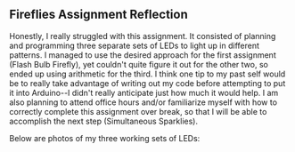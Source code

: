 ## Fireflies Assignment Reflection

Honestly, I really struggled with this assignment. It consisted of planning and programming three separate sets of LEDs to light up in different patterns. I managed to use the desired approach for the first assignment (Flash Bulb Firefly), yet couldn't quite figure it out for the other two, so ended up using arithmetic for the third. I think one tip to my past self would be to really take advantage of writing out my code before attempting to put it into Arduino--I didn't really anticipate just how much it would help. I am also planning to attend office hours and/or familiarize myself with how to correctly complete this assignment over break, so that I will be able to accomplish the next step (Simultaneous Sparklies). 

Below are photos of my three working sets of LEDs:
